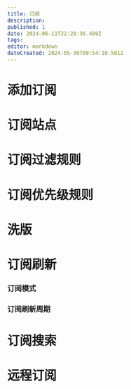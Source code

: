 ```yaml
---
title: 订阅
description: 
published: 1
date: 2024-06-11T22:28:36.489Z
tags: 
editor: markdown
dateCreated: 2024-05-30T09:54:10.581Z
---
```


# 添加订阅

# 订阅站点

# 订阅过滤规则

# 订阅优先级规则

# 洗版

# 订阅刷新
### 订阅模式
### 订阅刷新周期

# 订阅搜索

# 远程订阅

